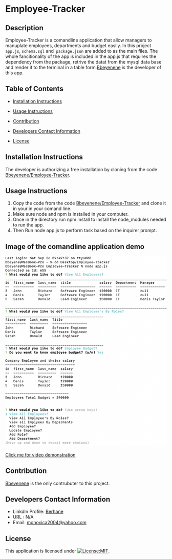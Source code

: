 # Employee-Tracker  
## Description
   Employee-Tracker is a comandline application that allow managers to manuplate employees, departments and budget easily. In this project `app.js`, `schema.sql` and` package.json` are added to as the main files. The whole fancitionality of the app is included in the app.js that requires the dependency from the package, retrive the datat from the mysql data base and render it to the terminal in a table form.[Bbeyenene](https://github.com/Bbeyenene) is the developer of this app. 
   ## Table of Contents
   * [Installation Instructions](#installation-instructions)
   
   * [Usage Instructions](#usage-instructions)
   
   * [Contribution](#Contribution)
   
   * [Developers Contact Information](#Developers-Contact-Information)
     
  * [License](#license)

   ## Installation Instructions
   The developer is authorizing a free installation by cloning from the code [Bbeyenene/Employee-Tracker](https://github.com/Bbeyenene/Employee-tracker).
   ## Usage Instructions
   1. Copy the code from the code [Bbeyenene/Employee-Tracker](https://github.com/Bbeyenene/Employee-Tracker) and clone it in your in your comand line.
   2. Make sure node and npm is installed in your computer.
   3. Once in the directory run npm install to install the node_modules needed to run the app.
   4. Then Run node app.js to perform task based on the inquirer prompt.
   
   ## Image of the comandline application demo
   ![Employee tracker](Images/ET.png)

  [Click me for video demonstration](#)

   ## Contribution
   [Bbeyenene](https://github.com/Bbeyenene) is the only contrubuter to this project.
   
   ## Developers Contact Information
   * LinkdIn Profile: [Berhane](https://www.linkedin.com/in/berhane-beyene/)
   * URL : N/A
   * Email: monoxica2004@yahoo.com
   ## License
   This application is licensed under [![License:MIT](https://img.shields.io/badge/License-MIT-yellow.svg)](https://opensource.org/licenses/MIT).